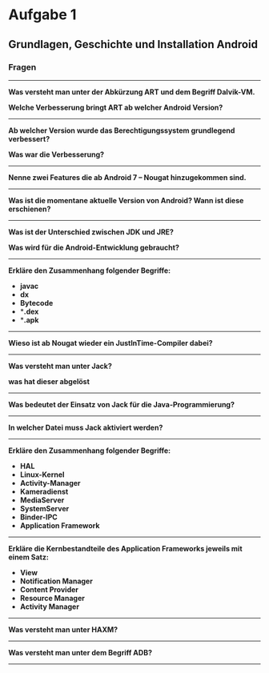 # Aufgabe 1
## Grundlagen, Geschichte und Installation Android

### Fragen

<hr>

**Was versteht man unter der Abkürzung ART und dem Begriff Dalvik-VM.**


**Welche Verbesserung bringt ART ab welcher Android Version?**

<hr>

**Ab welcher Version wurde das Berechtigungssystem grundlegend verbessert?**

**Was war die Verbesserung?**

<hr>

**Nenne zwei Features die ab Android 7 – Nougat hinzugekommen sind.**

<hr>

**Was ist die momentane aktuelle Version von Android? Wann ist diese erschienen?**

<hr>

**Was ist der Unterschied zwischen JDK und JRE?**

**Was wird für die Android-Entwicklung gebraucht?**

<hr>

**Erkläre den Zusammenhang folgender Begriffe:**

- **javac**
- **dx**
- **Bytecode**
- ***.dex**
- ***.apk**

<hr>

**Wieso ist ab Nougat wieder ein JustInTime-Compiler dabei?**

<hr>

**Was versteht man unter Jack?**

**was hat dieser abgelöst**

<hr>

**Was bedeutet der Einsatz von Jack für die Java-Programmierung?**

<hr>

**In welcher Datei muss Jack aktiviert werden?**

<hr>

**Erkläre den Zusammenhang folgender Begriffe:**

- **HAL**
- **Linux-Kernel**
- **Activity-Manager**
- **Kameradienst**
- **MediaServer**
- **SystemServer**
- **Binder-IPC**
- **Application Framework**

<hr>

**Erkläre die Kernbestandteile des Application Frameworks jeweils mit einem Satz:**

- **View**
- **Notification Manager**
- **Content Provider**
- **Resource Manager**
- **Activity Manager**

<hr>

**Was versteht man unter HAXM?**

<hr>

**Was versteht man unter dem Begriff ADB?**

<hr>